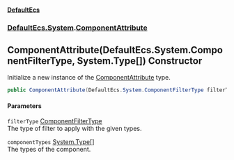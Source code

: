 #### [DefaultEcs](./index.md 'index')
### [DefaultEcs.System](./DefaultEcs-System.md 'DefaultEcs.System').[ComponentAttribute](./DefaultEcs-System-ComponentAttribute.md 'DefaultEcs.System.ComponentAttribute')
## ComponentAttribute(DefaultEcs.System.ComponentFilterType, System.Type[]) Constructor
Initialize a new instance of the [ComponentAttribute](./DefaultEcs-System-ComponentAttribute.md 'DefaultEcs.System.ComponentAttribute') type.  
```C#
public ComponentAttribute(DefaultEcs.System.ComponentFilterType filterType, params System.Type[] componentTypes);
```
#### Parameters
<a name='DefaultEcs-System-ComponentAttribute-ComponentAttribute(DefaultEcs-System-ComponentFilterType_System-Type--)-filterType'></a>
`filterType` [ComponentFilterType](./DefaultEcs-System-ComponentFilterType.md 'DefaultEcs.System.ComponentFilterType')  
The type of filter to apply with the given types.  
  
<a name='DefaultEcs-System-ComponentAttribute-ComponentAttribute(DefaultEcs-System-ComponentFilterType_System-Type--)-componentTypes'></a>
`componentTypes` [System.Type](https://docs.microsoft.com/en-us/dotnet/api/System.Type 'System.Type')[[]](https://docs.microsoft.com/en-us/dotnet/api/System.Array 'System.Array')  
The types of the component.  
  
